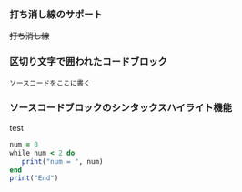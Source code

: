 ### 打ち消し線のサポート
~~打ち消し線~~

### 区切り文字で囲われたコードブロック

```
ソースコードをここに書く
```

### ソースコードブロックのシンタックスハイライト機能
test
```rb
num = 0
while num < 2 do
   print("num = ", num)
end
print("End")
```